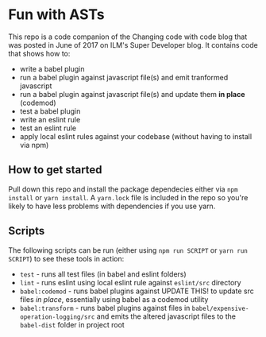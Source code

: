 # Fun with ASTs

This repo is a code companion of the Changing code with code blog that was posted in June of 2017 on ILM's Super Developer blog.  It contains code that shows how to:

* write a babel plugin
* run a babel plugin against javascript file(s) and emit tranformed javascript
* run a babel plugin against javascript file(s) and update them __in place__ (codemod)
* test a babel plugin
* write an eslint rule
* test an eslint rule
* apply local eslint rules against your codebase (without having to install via npm)

## How to get started

Pull down this repo and install the package dependecies either via `npm install` or `yarn install`.  A `yarn.lock` file is included in the repo so you're likely to have less problems with dependencies if you use yarn.

## Scripts

The following scripts can be run (either using `npm run SCRIPT` or `yarn run SCRIPT`) to see these tools in action:
* `test` - runs all test files (in babel and eslint folders)
* `lint` - runs eslint using local eslint rule against `eslint/src` directory
* `babel:codemod` - runs babel plugins against UPDATE THIS! to update src files _in place_, essentially using babel as a codemod utility
* `babel:transform` - runs babel plugins against files in `babel/expensive-operation-logging/src` and emits the altered javascript files to the `babel-dist` folder in project root